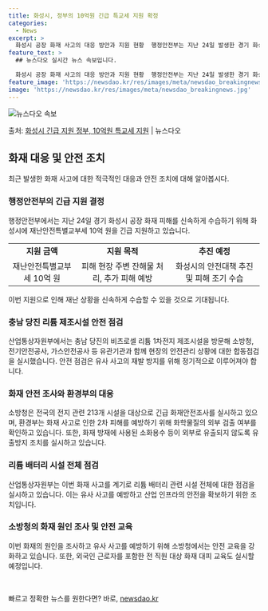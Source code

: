 ```yaml
---
title: 화성시, 정부의 10억원 긴급 특교세 지원 확정
categories:
  - News
excerpt: >
  화성시 공장 화재 사고의 대응 방안과 지원 현황  행정안전부는 지난 24일 발생한 경기 화성시 공장화재 피해…
feature_text: >
  ## 뉴스다오 실시간 뉴스 속보입니다.

  화성시 공장 화재 사고의 대응 방안과 지원 현황  행정안전부는 지난 24일 발생한 경기 화성시 공장화재 피해…
feature_image: 'https://newsdao.kr/res/images/meta/newsdao_breakingnews.jpg'
image: 'https://newsdao.kr/res/images/meta/newsdao_breakingnews.jpg'
---
```


![뉴스다오 속보](https://newsdao.kr/res/images/meta/newsdao_breakingnews.jpg)

<p>출처: <a href="https://newsdao.kr/4424" rel="dofollow">화성시 긴급 지원 정부, 10억원 특교세 지원</a> | 뉴스다오</p>

<h2 data-ke-size="size26">화재 대응 및 안전 조치</h2>
<p data-ke-size="size16">최근 발생한 화재 사고에 대한 적극적인 대응과 안전 조치에 대해 알아봅시다.</p>

<h3>행정안전부의 긴급 지원 결정</h3>
<p data-ke-size="size16">행정안전부에서는 지난 24일 경기 화성시 공장 화재 피해를 신속하게 수습하기 위해 화성시에 재난안전특별교부세 10억 원을 긴급 지원하고 있습니다.</p>
<table>
    <tr>
        <td style="text-align: center; height: 17px;"><b>지원 금액</b></td>
        <td style="text-align: center; height: 17px;"><b>지원 목적</b></td>
        <td style="text-align: center; height: 17px;"><b>추진 예정</b></td>
    </tr>
    <tr>
        <td style="text-align: center; height: 17px;">재난안전특별교부세 10억 원</td>
        <td style="text-align: center; height: 17px;">피해 현장 주변 잔해물 처리, 추가 피해 예방</td>
        <td style="text-align: center; height: 17px;">화성시의 안전대책 추진 및 피해 조기 수습</td>
    </tr>
</table>
<p data-ke-size="size16">이번 지원으로 인해 재난 상황을 신속하게 수습할 수 있을 것으로 기대됩니다.</p>

<h3>충남 당진 리튬 제조시설 안전 점검</h3>
<p data-ke-size="size16">산업통상자원부에서는 충남 당진의 비츠로셀 리튬 1차전지 제조시설을 방문해 소방청, 전기안전공사, 가스안전공사 등 유관기관과 함께 현장의 안전관리 상황에 대한 합동점검을 실시했습니다. 안전 점검은 유사 사고의 재발 방지를 위해 정기적으로 이루어져야 합니다.</p>
<h3>화재 안전 조사와 환경부의 대응</h3>
<p data-ke-size="size16">소방청은 전국의 전지 관련 213개 시설을 대상으로 긴급 화재안전조사를 실시하고 있으며, 환경부는 화재 사고로 인한 2차 피해를 예방하기 위해 화학물질의 외부 검출 여부를 확인하고 있습니다. 또한, 화재 방재에 사용된 소화용수 등이 외부로 유출되지 않도록 유출방지 조치를 실시하고 있습니다.</p>

<h3>리튬 배터리 시설 전체 점검</h3>
<p data-ke-size="size16">산업통상자원부는 이번 화재 사고를 계기로 리튬 배터리 관련 시설 전체에 대한 점검을 실시하고 있습니다. 이는 유사 사고를 예방하고 산업 인프라의 안전을 확보하기 위한 조치입니다.</p>

<h3>소방청의 화재 원인 조사 및 안전 교육</h3>
<p data-ke-size="size16">이번 화재의 원인을 조사하고 유사 사고를 예방하기 위해 소방청에서는 안전 교육을 강화하고 있습니다. 또한, 외국인 근로자를 포함한 전 직원 대상 화재 대피 교육도 실시할 예정입니다.</p>

<p data-ke-size="size16">&nbsp;</p> 

빠르고 정확한 뉴스를 원한다면? 바로, <a href="https://newsdao.kr" rel="dofollow">newsdao.kr</a>


